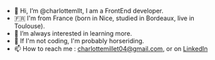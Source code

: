- 👋 Hi, I’m @charlottemllt, I am a FrontEnd developer.
- 🇫🇷  I'm from France (born in Nice, studied in Bordeaux, live in Toulouse).
- 👀 I’m always interested in learning more.
- 🐎 If I'm not coding, I'm probably horseriding.
- 📫 How to reach me : charlottemillet04@gmail.com, or on [LinkedIn](https://www.linkedin.com/in/charlotte-millet-0456a5150/)

<!---
charlottemllt/charlottemllt is a ✨ special ✨ repository because its `README.md` (this file) appears on your GitHub profile.
You can click the Preview link to take a look at your changes.
--->
